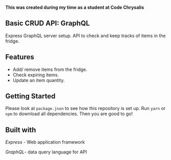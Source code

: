 **This was created during my time as a student at Code Chrysalis**

## Basic CRUD API: GraphQL
Express GraphQL server setup. API to check and keep tracks of items in the fridge. 

## Features
* Add/ remove items from the fridge.
* Check expiring items.
* Update an item quantity.

## Getting Started
Please look at `package.json` to see how this repository is set up.
Run `yarn` or `npm` to download all dependencies.
Then you are good to go!

## Built with
*Express* - Web application framework

*GraphQL*- data query language for API
